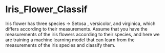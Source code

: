 # Iris_Flower_Classif
Iris flower has three species -> Setosa , versicolor, and virginica, which differs according to their measurements. Assume that you have the measurements of the iris flowers according to their species, and here we are training a machine learning model that can learn from the measurements of the iris species and classify them.
